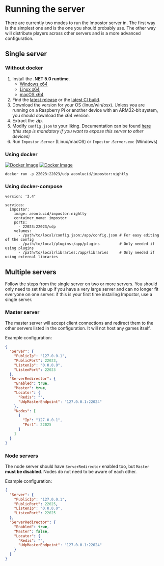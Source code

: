 # Running the server

There are currently two modes to run the Impostor server in. The first way is the simplest one and is the one you should probably use. The other way will distribute players across other servers and is a more advanced configuration.

## Single server

### Without docker

1. Install the **.NET 5.0 runtime**.
   - [Windows x64](https://dotnet.microsoft.com/download/dotnet/thank-you/runtime-5.0.7-windows-x64-installer)
   - [Linux x64](https://docs.microsoft.com/en-us/dotnet/core/install/linux)
   - [macOS x64](https://dotnet.microsoft.com/download/dotnet/thank-you/runtime-5.0.7-macos-x64-installer)
2. Find the [latest release](https://github.com/Impostor/Impostor/releases) or the [latest CI build](https://ci.appveyor.com/project/Impostor/Impostor/branch/master/artifacts).
3. Download the version for your OS (linux/win/osx). Unless you are running on a Raspberry Pi or another device with an ARM32-bit system, you should download the x64 version.
4. Extract the zip.
5. Modify `config.json` to your liking. Documentation can be found [here](Server-configuration.md) _(this step is mandatory if you want to expose this server to other devices)_
6. Run `Impostor.Server` (Linux/macOS) or `Impostor.Server.exe` (Windows)

### Using docker

[![Docker Image](https://img.shields.io/docker/v/aeonlucid/impostor?sort=semver)](https://hub.docker.com/r/aeonlucid/impostor)
[![Docker Image](https://img.shields.io/docker/v/aeonlucid/impostor/nightly)](https://hub.docker.com/r/aeonlucid/impostor)

```
docker run -p 22023:22023/udp aeonlucid/impostor:nightly
```

### Using docker-compose

```
version: '3.4'

services:
  impostor:
    image: aeonlucid/impostor:nightly
    container_name: impostor
    ports:
      - 22023:22023/udp
    volumes:
      - /path/to/local/config.json:/app/config.json # For easy editing of the config
      - /path/to/local/plugins:/app/plugins         # Only needed if using plugins
      - /path/to/local/libraries:/app/libraries     # Only needed if using external libraries
```

## Multiple servers

Follow the steps from the single server on two or more servers. You should only need to set this up if you have a very large server and can no longer fit everyone on one server: if this is your first time installing Impostor, use a single server.

### Master server

The master server will accept client connections and redirect them to the other servers listed in the configuration. It will not host any games itself.

Example configuration:

```json
{
  "Server": {
    "PublicIp": "127.0.0.1",
    "PublicPort": 22023,
    "ListenIp": "0.0.0.0",
    "ListenPort": 22023
  },
  "ServerRedirector": {
    "Enabled": true,
    "Master": true,
    "Locator": {
      "Redis": "",
      "UdpMasterEndpoint": "127.0.0.1:22024"
    },
    "Nodes": [
      {
        "Ip": "127.0.0.1",
        "Port": 22025
      }
    ]
  }
}
```

### Node servers

The node server should have `ServerRedirector` enabled too, but `Master` **must be disabled**. Nodes do not need to be aware of each other.

Example configuration:

```json
{
  "Server": {
    "PublicIp": "127.0.0.1",
    "PublicPort": 22025,
    "ListenIp": "0.0.0.0",
    "ListenPort": 22025
  },
  "ServerRedirector": {
    "Enabled": true,
    "Master": false,
    "Locator": {
      "Redis": "",
      "UdpMasterEndpoint": "127.0.0.1:22024"
    }
  }
}
```
